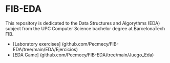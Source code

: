 # FIB-EDA

This repository is dedicated to the Data Structures and Algorythms (EDA) subject from the UPC Computer Science bachelor degree at BarcelonaTech FIB.

- [Laboratory exercises] (github.com/Pecmecy/FIB-EDA/tree/main/EDA/Ejercicios)
- [EDA Game] (github.com/Pecmecy/FIB-EDA/tree/main/Juego_Eda)
